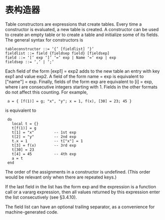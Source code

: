 表构造器
=======

Table constructors are expressions that create tables. Every time a constructor is evaluated, a new table is created. A constructor can be used to create an empty table or to create a table and initialize some of its fields. The general syntax for constructors is

	tableconstructor ::= ‘{’ [fieldlist] ‘}’
	fieldlist ::= field {fieldsep field} [fieldsep]
	field ::= ‘[’ exp ‘]’ ‘=’ exp | Name ‘=’ exp | exp
	fieldsep ::= ‘,’ | ‘;’
Each field of the form [exp1] = exp2 adds to the new table an entry with key exp1 and value exp2. A field of the form name = exp is equivalent to ["name"] = exp. Finally, fields of the form exp are equivalent to [i] = exp, where i are consecutive integers starting with 1. Fields in the other formats do not affect this counting. For example,

     a = { [f(1)] = g; "x", "y"; x = 1, f(x), [30] = 23; 45 }
is equivalent to

     do
       local t = {}
       t[f(1)] = g
       t[1] = "x"         -- 1st exp
       t[2] = "y"         -- 2nd exp
       t.x = 1            -- t["x"] = 1
       t[3] = f(x)        -- 3rd exp
       t[30] = 23
       t[4] = 45          -- 4th exp
       a = t
     end
The order of the assignments in a constructor is undefined. (This order would be relevant only when there are repeated keys.)

If the last field in the list has the form exp and the expression is a function call or a vararg expression, then all values returned by this expression enter the list consecutively (see §3.4.10).

The field list can have an optional trailing separator, as a convenience for machine-generated code.
